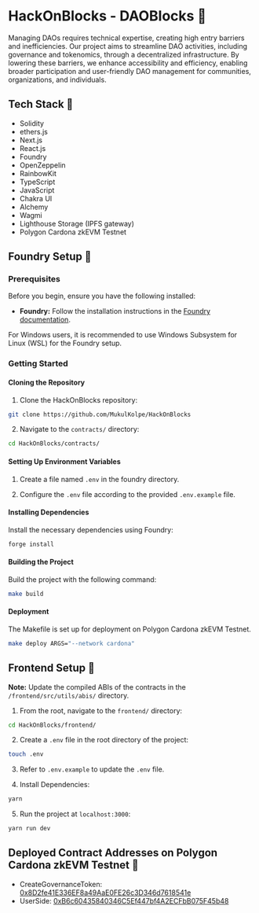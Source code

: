 # HackOnBlocks - DAOBlocks 🚀

Managing DAOs requires technical expertise, creating high entry barriers and inefficiencies. Our project aims to streamline DAO activities, including governance and tokenomics, through a decentralized infrastructure. By lowering these barriers, we enhance accessibility and efficiency, enabling broader participation and user-friendly DAO management for communities, organizations, and individuals.

## Tech Stack 🧰

- Solidity
- ethers.js
- Next.js
- React.js
- Foundry
- OpenZeppelin
- RainbowKit
- TypeScript
- JavaScript
- Chakra UI
- Alchemy
- Wagmi
- Lighthouse Storage (IPFS gateway)
- Polygon Cardona zkEVM Testnet

## Foundry Setup 🚧

### Prerequisites

Before you begin, ensure you have the following installed:

- **Foundry:** Follow the installation instructions in the [Foundry documentation](https://book.getfoundry.sh/).

For Windows users, it is recommended to use Windows Subsystem for Linux (WSL) for the Foundry setup.

### Getting Started

#### Cloning the Repository

1. Clone the HackOnBlocks repository:

```bash
git clone https://github.com/MukulKolpe/HackOnBlocks
```

2. Navigate to the `contracts/` directory:

```bash
cd HackOnBlocks/contracts/
```

#### Setting Up Environment Variables

1. Create a file named `.env` in the foundry directory.

2. Configure the `.env` file according to the provided `.env.example` file.

#### Installing Dependencies

Install the necessary dependencies using Foundry:

```bash
forge install
```

#### Building the Project

Build the project with the following command:

```bash
make build
```

#### Deployment

The Makefile is set up for deployment on Polygon Cardona zkEVM Testnet.

```bash
make deploy ARGS="--network cardona"
```

## Frontend Setup 🚧

**Note:** Update the compiled ABIs of the contracts in the `/frontend/src/utils/abis/` directory.

1. From the root, navigate to the `frontend/` directory:

```bash
cd HackOnBlocks/frontend/
```

2. Create a `.env` file in the root directory of the project:

```bash
touch .env
```

3. Refer to `.env.example` to update the `.env` file.

4. Install Dependencies:

```bash
yarn
```

5. Run the project at `localhost:3000`:

```bash
yarn run dev
```

## Deployed Contract Addresses on Polygon Cardona zkEVM Testnet 📜

- CreateGovernanceToken: [0x8D2fe41E336EF8a49AaE0FE26c3D346d7618541e](https://cardona-zkevm.polygonscan.com/address/0x8D2fe41E336EF8a49AaE0FE26c3D346d7618541e)
- UserSide: [0xB6c60435840346C5Ef447bf4A2ECFbB075F45b48](https://cardona-zkevm.polygonscan.com/address/0xB6c60435840346C5Ef447bf4A2ECFbB075F45b48)
